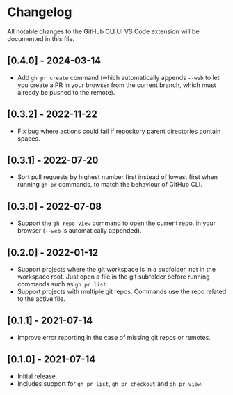# Changelog

All notable changes to the GitHub CLI UI VS Code extension will be documented in this file.

## [0.4.0] - 2024-03-14

- Add `gh pr create` command (which automatically appends `--web` to let you create a PR in your browser from the current branch, which must already be pushed to the remote).

## [0.3.2] - 2022-11-22

- Fix bug where actions could fail if repository parent directories contain spaces.

## [0.3.1] - 2022-07-20

- Sort pull requests by highest number first instead of lowest first when running `gh pr` commands, to match the behaviour of GitHub CLI.

## [0.3.0] - 2022-07-08

- Support the `gh repo view` command to open the current repo. in your browser (`--web` is automatically appended).

## [0.2.0] - 2022-01-12

- Support projects where the git workspace is in a subfolder, not in the workspace root. Just open a file in the git subfolder before running commands such as `gh pr list`.
- Support projects with multiple git repos. Commands use the repo related to the active file.

## [0.1.1] - 2021-07-14

- Improve error reporting in the case of missing git repos or remotes.

## [0.1.0] - 2021-07-14

- Initial release.
- Includes support for `gh pr list`, `gh pr checkout` and `gh pr view`.
